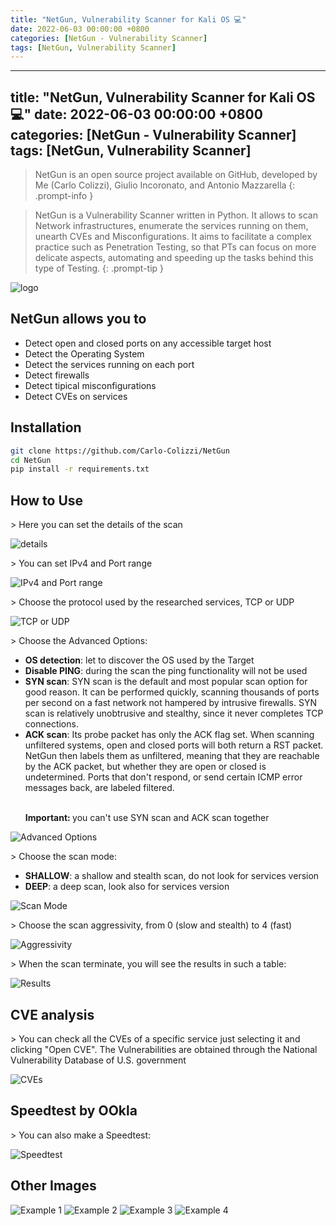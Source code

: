 ```yaml
---
title: "NetGun, Vulnerability Scanner for Kali OS ​💻​"
date: 2022-06-03 00:00:00 +0800
categories: [NetGun - Vulnerability Scanner]
tags: [NetGun, Vulnerability Scanner]
---
```


---
title: "NetGun, Vulnerability Scanner for Kali OS ​💻​"
date: 2022-06-03 00:00:00 +0800
categories: [NetGun - Vulnerability Scanner]
tags: [NetGun, Vulnerability Scanner]
---

<style>
    .centered-image {
        display: block;
        margin: auto;
    }
</style>

> NetGun is an open source project available on GitHub, developed by Me (Carlo Colizzi), Giulio Incoronato, and Antonio Mazzarella
{: .prompt-info } 

> NetGun is a Vulnerability Scanner written in Python. It allows to scan Network infrastructures, enumerate the services running on them, unearth CVEs and Misconfigurations. It aims to facilitate a complex practice such as Penetration Testing, so that PTs can focus on more delicate aspects, automating and speeding up the tasks behind this type of Testing.
{: .prompt-tip } 

<img src="https://cdn.discordapp.com/attachments/1051051902529437787/1077697212634636308/NetgunLogo13_Telefono.png" alt="logo">

## NetGun allows you to
<ul>
  <li> Detect open and closed ports on any accessible target host </li>
  <li> Detect the Operating System</li>
  <li> Detect the services running  on each port</li>
  <li> Detect firewalls</li>
  <li> Detect tipical misconfigurations</li>
  <li> Detect CVEs on services</li>
</ul>

## Installation
```bash
git clone https://github.com/Carlo-Colizzi/NetGun
cd NetGun
pip install -r requirements.txt
```

## How to Use
  <p>> Here you can set the details of the scan</p>
<div style="display: block; margin: auto;">
  <img src="https://cdn.discordapp.com/attachments/1051051902529437787/1077700432786358272/Immagine_2023-02-16_135725.png" alt="details">
</div>
<p>> You can set IPv4 and Port range</p>
<div class="centered-image">
  <img src="https://cdn.discordapp.com/attachments/1051051902529437787/1077701097428369478/Immagine_2023-02-16_135935.png" alt="IPv4 and Port range">
</div>
<p>> Choose the protocol used by the researched services, TCP or UDP</p>
<div class="centered-image">
  <img src="https://cdn.discordapp.com/attachments/1051051902529437787/1077701557904228352/Immagine_2023-02-16_135946.png" alt="TCP or UDP">
</div>
  <p>> Choose the Advanced Options:</p>
  <ul>
    <li><strong>OS detection</strong>: let to discover the OS used by the Target</li>
    <li><strong>Disable PING</strong>: during the scan the ping functionality will not be used</li>
    <li><strong>SYN scan</strong>: SYN scan is the default and most popular scan option for good reason. It can be performed quickly, scanning thousands of ports per second on a fast network not hampered by intrusive firewalls. SYN scan is relatively unobtrusive and stealthy, since it never completes TCP connections.</li>
    <li><strong>ACK scan</strong>:  Its probe packet has only the ACK flag set. When scanning unfiltered systems, open and closed ports will both return a RST packet. NetGun then labels them as unfiltered, meaning that they are reachable by the ACK packet, but whether they are open or closed is undetermined. Ports that don't respond, or send certain ICMP error messages back, are labeled filtered.</li>
    <br>
    <p><strong>Important: </strong>   you can't use SYN scan and ACK scan together</p>
  </ul>

<div class="centered-image">
  <img src="https://cdn.discordapp.com/attachments/1051051902529437787/1077702303034908712/Immagine_2023-02-16_140002.png" alt="Advanced Options">
</div>
  <p>> Choose the scan mode:</p>
  <ul>
    <li><strong>SHALLOW</strong>: a shallow and stealth scan, do not look for services version</li>
    <li><strong>DEEP</strong>: a deep scan, look also for services version</li>
  </ul>
<div class="centered-image">
  <img src="https://cdn.discordapp.com/attachments/1051051902529437787/1077703822513811618/Immagine_2023-02-16_140012.png" alt="Scan Mode">
</div>
<p>> Choose the scan aggressivity, from 0 (slow and stealth) to 4 (fast)</p>
<div class="centered-image">
  <img src="https://cdn.discordapp.com/attachments/1051051902529437787/1077704441064591400/Immagine_2023-02-16_140023.png" alt="Aggressivity">
</div>
<p>> When the scan terminate, you will see the results in such a table:</p>
<div class="centered-image">
  <img src="https://cdn.discordapp.com/attachments/1051051902529437787/1077704860113309777/ImmagineNetgun_6.png" alt="Results">
</div>

## CVE analysis
<p>> You can check all the CVEs of a specific service just selecting it and clicking "Open CVE". The Vulnerabilities are obtained through the National Vulnerability Database of U.S. government</p>
<div class="centered-image">
  <img src="https://cdn.discordapp.com/attachments/1051051902529437787/1077706089442844762/ImmagineNetgun_7.png" alt="CVEs">
</div>

## Speedtest by OOkla
<p>> You can also make a Speedtest:</p>
<div class="centered-image">
  <img src="https://cdn.discordapp.com/attachments/1051051902529437787/1077707035849785455/image.png" alt="Speedtest">
</div>

## Other Images
<div class="centered-image">
  <img src="https://cdn.discordapp.com/attachments/1051051902529437787/1077630204933058671/ImmagineNetgun_1.png" alt="Example 1">
  <img src="https://cdn.discordapp.com/attachments/1051051902529437787/1077630204555579555/ImmagineNetgun_2.png" alt="Example 2">
  <img src="https://cdn.discordapp.com/attachments/1051051902529437787/1077630204199055370/ImmagineNetgun_4.png" alt="Example 3">
  <img src="https://cdn.discordapp.com/attachments/1051051902529437787/1077630203997720646/ImmagineNetgun_5.png" alt="Example 4">
</div>
